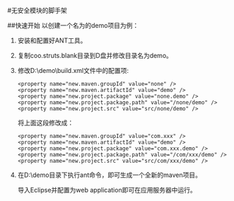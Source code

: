 #无安全模块的脚手架

##快速开始
以创建一个名为的demo项目为例：

1.	安装和配置好ANT工具。
2.	复制coo.struts.blank目录到D盘并修改目录名为demo。
3.	修改D:\demo\build.xml文件中的配置项:

		<property name="new.maven.groupId" value="none" />
		<property name="new.maven.artifactId" value="demo" />
		<property name="new.project.package" value="none.demo" />
		<property name="new.project.package.path" value="/none/demo" />
		<property name="new.project.src" value="src/none/demo" />
		
	将上面这段修改成：
		
		<property name="new.maven.groupId" value="com.xxx" />
		<property name="new.maven.artifactId" value="demo" />
		<property name="new.project.package" value="com.xxx.demo" />
		<property name="new.project.package.path" value="/com/xxx/demo" />
		<property name="new.project.src" value="src/com/xxx/demo" />
		
		
4.	在D:\demo目录下执行ant命令，即可生成一个全新的maven项目。

	导入Eclipse并配置为web application即可在应用服务器中运行。